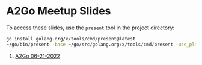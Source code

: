 # A2Go Meetup Slides

To access these slides, use the `present` tool in the project directory:

```bash
go install golang.org/x/tools/cmd/present@latest
~/go/bin/present -base ~/go/src/golang.org/x/tools/cmd/present -use_playground -content presentations
```

1. [A2Go 06-21-2022](presentations/06-21-2022/README.md)
